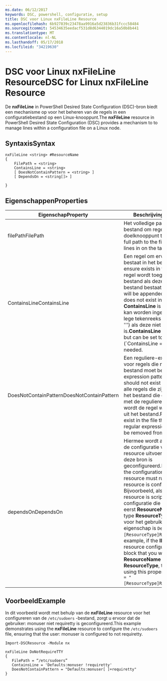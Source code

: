 ```yaml
---
ms.date: 06/12/2017
keywords: DSC, powershell, configuratie, setup
title: DSC voor Linux nxFileLine Resource
ms.openlocfilehash: 6b927839c23478aa9916a5d23836b31fccc58484
ms.sourcegitcommit: 54534635eedacf531d8d6344019dc16a50b8b441
ms.translationtype: MT
ms.contentlocale: nl-NL
ms.lasthandoff: 05/17/2018
ms.locfileid: "34219630"
---
```

# <a name="dsc-for-linux-nxfileline-resource"></a><span data-ttu-id="3b179-103">DSC voor Linux nxFileLine Resource</span><span class="sxs-lookup"><span data-stu-id="3b179-103">DSC for Linux nxFileLine Resource</span></span>

<span data-ttu-id="3b179-104">De **nxFileLine** in PowerShell Desired State Configuration (DSC)-bron biedt een mechanisme op voor het beheren van de regels in een configuratiebestand op een Linux-knooppunt.</span><span class="sxs-lookup"><span data-stu-id="3b179-104">The **nxFileLine** resource in PowerShell Desired State Configuration (DSC) provides a mechanism to to manage lines within a configuration file on a Linux node.</span></span>

## <a name="syntax"></a><span data-ttu-id="3b179-105">Syntaxis</span><span class="sxs-lookup"><span data-stu-id="3b179-105">Syntax</span></span>

```
nxFileLine <string> #ResourceName
{
    FilePath = <string>
    ContainsLine = <string>
    [ DoesNotContainPattern = <string> ]
    [ DependsOn = <string[]> ]

}
```

## <a name="properties"></a><span data-ttu-id="3b179-106">Eigenschappen</span><span class="sxs-lookup"><span data-stu-id="3b179-106">Properties</span></span>

|  <span data-ttu-id="3b179-107">Eigenschap</span><span class="sxs-lookup"><span data-stu-id="3b179-107">Property</span></span> |  <span data-ttu-id="3b179-108">Beschrijving</span><span class="sxs-lookup"><span data-stu-id="3b179-108">Description</span></span> |
|---|---|
| <span data-ttu-id="3b179-109">filePath</span><span class="sxs-lookup"><span data-stu-id="3b179-109">FilePath</span></span>| <span data-ttu-id="3b179-110">Het volledige pad naar het bestand om regels in in het doelknooppunt te beheren.</span><span class="sxs-lookup"><span data-stu-id="3b179-110">The full path to the file to manage lines in on the target node.</span></span>|
| <span data-ttu-id="3b179-111">ContainsLine</span><span class="sxs-lookup"><span data-stu-id="3b179-111">ContainsLine</span></span>| <span data-ttu-id="3b179-112">Een regel om ervoor te zorgen bestaat in het bestand.</span><span class="sxs-lookup"><span data-stu-id="3b179-112">A line to ensure exists in the file.</span></span> <span data-ttu-id="3b179-113">Deze regel wordt toegevoegd aan het bestand als deze niet in het bestand bestaat nog.</span><span class="sxs-lookup"><span data-stu-id="3b179-113">This line will be appended to the file if it does not exist in the file.</span></span> <span data-ttu-id="3b179-114">**ContainsLine** is verplicht, maar kan worden ingesteld op een lege tekenreeks ('ContainsLine = ''') als deze niet nodig is.</span><span class="sxs-lookup"><span data-stu-id="3b179-114">**ContainsLine** is mandatory, but can be set to an empty string (\`ContainsLine = ‘’\`\`) if it is not needed.</span></span>|
| <span data-ttu-id="3b179-115">DoesNotContainPattern</span><span class="sxs-lookup"><span data-stu-id="3b179-115">DoesNotContainPattern</span></span>| <span data-ttu-id="3b179-116">Een reguliere-expressiepatroon voor regels die niet in het bestand moet bestaan.</span><span class="sxs-lookup"><span data-stu-id="3b179-116">A regular expression pattern for lines that should not exist in the file.</span></span> <span data-ttu-id="3b179-117">Voor alle regels die zijn opgenomen in het bestand die overeenkomen met de reguliere expressie, wordt de regel wordt verwijderd uit het bestand.</span><span class="sxs-lookup"><span data-stu-id="3b179-117">For any lines that exist in the file that match this regular expression, the line will be removed from the file.</span></span>|
| <span data-ttu-id="3b179-118">dependsOn</span><span class="sxs-lookup"><span data-stu-id="3b179-118">DependsOn</span></span> | <span data-ttu-id="3b179-119">Hiermee wordt aangegeven dat de configuratie van een andere resource uitvoeren moet voordat deze bron is geconfigureerd.</span><span class="sxs-lookup"><span data-stu-id="3b179-119">Indicates that the configuration of another resource must run before this resource is configured.</span></span> <span data-ttu-id="3b179-120">Bijvoorbeeld, als de **ID** van de resource is scriptblok configuratie die u wilt uitvoeren eerst **ResourceName** en het type **ResourceType**, de syntaxis voor het gebruik van deze de eigenschap is `DependsOn = "[ResourceType]ResourceName"`.</span><span class="sxs-lookup"><span data-stu-id="3b179-120">For example, if the **ID** of the resource configuration script block that you want to run first is **ResourceName** and its type is **ResourceType**, the syntax for using this property is `DependsOn = "[ResourceType]ResourceName"`.</span></span>|

## <a name="example"></a><span data-ttu-id="3b179-121">Voorbeeld</span><span class="sxs-lookup"><span data-stu-id="3b179-121">Example</span></span>

<span data-ttu-id="3b179-122">In dit voorbeeld wordt met behulp van de **nxFileLine** resource voor het configureren van de `/etc/sudoers` -bestand, zorgt u ervoor dat de gebruiker: monuser niet requiretty is geconfigureerd.</span><span class="sxs-lookup"><span data-stu-id="3b179-122">This example demonstrates using the **nxFileLine** resource to configure the `/etc/sudoers` file, ensuring that the user: monuser is configured to not requiretty.</span></span>

```
Import-DSCResource -Module nx

nxFileLine DoNotRequireTTY
{
   FilePath = “/etc/sudoers”
   ContainsLine = 'Defaults:monuser !requiretty'
   DoesNotContainPattern = "Defaults:monuser[ ]+requiretty"
}
```